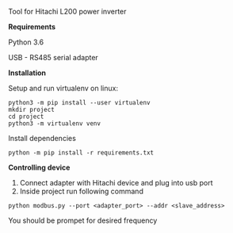 Tool for Hitachi L200 power inverter

**Requirements**

Python 3.6

USB - RS485 serial adapter

**Installation**

Setup and run virtualenv on linux:
```
python3 -m pip install --user virtualenv
mkdir project
cd project
python3 -m virtualenv venv
```
Install dependencies
```
python -m pip install -r requirements.txt
```


**Controlling device**

1. Connect adapter with Hitachi device and plug into usb port
2. Inside project run following command
```
python modbus.py --port <adapter_port> --addr <slave_address>
```
You should be prompet for desired frequency
